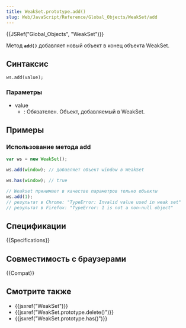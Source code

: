```yaml
---
title: WeakSet.prototype.add()
slug: Web/JavaScript/Reference/Global_Objects/WeakSet/add
---
```


{{JSRef("Global_Objects", "WeakSet")}}

Метод **`add()`** добавляет новый объект в конец объекта WeakSet.

## Синтаксис

```
ws.add(value);
```

### Параметры

- value
  - : Обязателен. Объект, добавляемый в WeakSet.

## Примеры

### Использование метода add

```js
var ws = new WeakSet();

ws.add(window); // добавляет объект window в WeakSet

ws.has(window); // true

// Weakset принимает в качестве параметров только объекты
ws.add(1);
// результат в Chrome: "TypeError: Invalid value used in weak set"
// результат в Firefox: "TypeError: 1 is not a non-null object"
```

## Спецификации

{{Specifications}}

## Совместимость с браузерами

{{Compat}}

## Смотрите также

- {{jsxref("WeakSet")}}
- {{jsxref("WeakSet.prototype.delete()")}}
- {{jsxref("WeakSet.prototype.has()")}}
